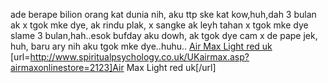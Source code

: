 ade berape bilion orang kat dunia nih, aku ttp ske kat kow,huh,dah 3 bulan ak x tgok mke dye, ak rindu plak, x sangke ak leyh tahan x tgok mke dye slame 3 bulan,hah..esok bufday aku dowh, ak tgok dye cam x de pape jek, huh, baru ary nih aku tgok mke dye..huhu..
 <a href="http://www.spiritualpsychology.co.uk/UKairmax.asp?airmaxonlinestore=2123" >Air Max Light red uk</a>
[url=http://www.spiritualpsychology.co.uk/UKairmax.asp?airmaxonlinestore=2123]Air Max Light red uk[/url]